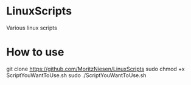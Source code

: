 # LinuxScripts
 Various linux scripts

# How to use
 git clone https://github.com/MoritzNiesen/LinuxScripts
 sudo chmod +x ScriptYouWantToUse.sh
 sudo ./ScriptYouWantToUse.sh
